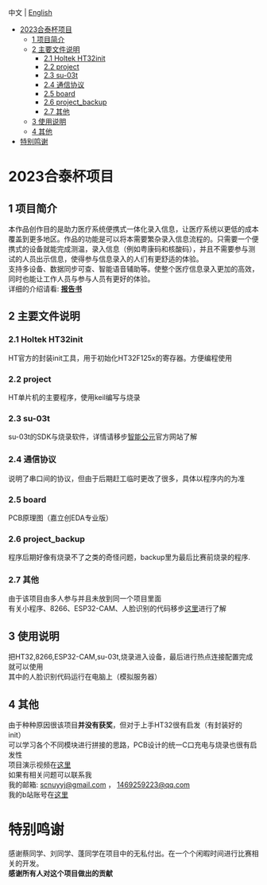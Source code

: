 中文 | [English](README_EN.md)
- [2023合泰杯项目](#2023合泰杯项目)
  - [1 项目简介](#1-项目简介)
  - [2 主要文件说明](#2-主要文件说明)
    - [2.1 Holtek HT32init](#21-holtek-ht32init)
    - [2.2 project](#22-project)
    - [2.3 su-03t](#23-su-03t)
    - [2.4 通信协议](#24-通信协议)
    - [2.5 board](#25-board)
    - [2.6 project\_backup](#26-project_backup)
    - [2.7 其他](#27-其他)
  - [3 使用说明](#3-使用说明)
  - [4 其他](#4-其他)
- [特别鸣谢](#特别鸣谢)

# 2023合泰杯项目
## 1 项目简介
本作品创作目的是助力医疗系统便携式一体化录入信息，让医疗系统以更低的成本覆盖到更多地区。作品的功能是可以将本需要繁杂录入信息流程的。只需要一个便携式的设备就能完成测温，录入信息（例如粤康码和核酸码），并且不需要参与测试的人员出示信息，使得参与信息录入的人们有更舒适的体验。<br>
支持多设备、数据同步可查、智能语音辅助等。使整个医疗信息录入更加的高效，同时也能让工作人员与参与人员有更好的体验。<br>
详细的介绍请看: [**报告书**](报告书.docx)

## 2 主要文件说明
### 2.1 Holtek HT32init
HT官方的封装init工具，用于初始化HT32F125x的寄存器。方便编程使用
### 2.2 project
HT单片机的主要程序，使用keil编写与烧录
### 2.3 su-03t
su-03t的SDK与烧录软件，详情请移步[智能公元](http://smartpi.cn/#/)官方网站了解
### 2.4 通信协议
说明了串口间的协议，但由于后期赶工临时更改了很多，具体以程序内的为准
### 2.5 board
PCB原理图（嘉立创EDA专业版）
### 2.6 project_backup
程序后期好像有烧录不了之类的奇怪问题，backup里为最后比赛前烧录的程序.
### 2.7 其他
 由于该项目由多人参与并且未放到同一个项目里面<br>
 有关小程序、8266、ESP32-CAM、人脸识别的代码移步[这里](https://github.com/caiyilian/holtekFaceRecognition)进行了解

 ## 3 使用说明
 把HT32,8266,ESP32-CAM,su-03t,烧录进入设备，最后进行热点连接配置完成就可以使用<br>
 其中的人脸识别代码运行在电脑上（模拟服务器）

 ## 4 其他
由于种种原因很该项目**并没有获奖**，但对于上手HT32很有启发（有封装好的init）<br>
可以学习各个不同模块进行拼接的思路，PCB设计的统一C口充电与烧录也很有启发性<br>
项目演示视频在[这里](https://www.bilibili.com/video/BV17T411b7BC/?share_source=copy_web&vd_source=ccdd4439e8d8c1f809ca65541a51d508)<br>
如果有相关问题可以联系我<br>
我的邮箱: scnuyyj@gmail.com ， 1469259223@qq.com<br>
我的b站账号在[这里](https://space.bilibili.com/23620249?spm_id_from=333.788.0.0)
# 特别鸣谢
感谢蔡同学、刘同学、蓬同学在项目中的无私付出。在一个个闲暇时间进行比赛相关的开发。<br>
**感谢所有人对这个项目做出的贡献**

